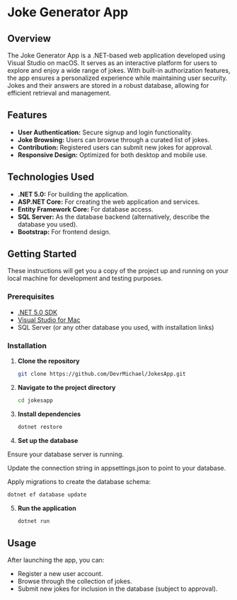 # Joke Generator App

## Overview

The Joke Generator App is a .NET-based web application developed using Visual Studio on macOS. It serves as an interactive platform for users to explore and enjoy a wide range of jokes. With built-in authorization features, the app ensures a personalized experience while maintaining user security. Jokes and their answers are stored in a robust database, allowing for efficient retrieval and management.

## Features

- **User Authentication:** Secure signup and login functionality.
- **Joke Browsing:** Users can browse through a curated list of jokes.
- **Contribution:** Registered users can submit new jokes for approval.
- **Responsive Design:** Optimized for both desktop and mobile use.

## Technologies Used

- **.NET 5.0:** For building the application.
- **ASP.NET Core:** For creating the web application and services.
- **Entity Framework Core:** For database access.
- **SQL Server:** As the database backend (alternatively, describe the database you used).
- **Bootstrap:** For frontend design.

## Getting Started

These instructions will get you a copy of the project up and running on your local machine for development and testing purposes.

### Prerequisites

- [.NET 5.0 SDK](https://dotnet.microsoft.com/download)
- [Visual Studio for Mac](https://visualstudio.microsoft.com/vs/mac/)
- SQL Server (or any other database you used, with installation links)

### Installation

1. **Clone the repository**

   ```bash
   git clone https://github.com/DevrMichael/JokesApp.git
   ```

2. **Navigate to the project directory**
   ```bash
   cd jokesapp
   ```
3. **Install dependencies**
   ```bash
   dotnet restore
   ```
4. **Set up the database**

Ensure your database server is running.

Update the connection string in appsettings.json to point to your database.

Apply migrations to create the database schema:

   ```bash
   dotnet ef database update
   ```
5. **Run the application**
   ```bash
   dotnet run
   ```
## Usage
After launching the app, you can:

- Register a new user account.
- Browse through the collection of jokes.
- Submit new jokes for inclusion in the database (subject to approval).

  
